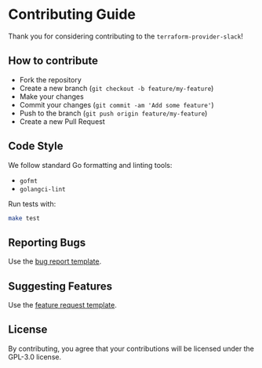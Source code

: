 # Contributing Guide

Thank you for considering contributing to the `terraform-provider-slack`!

## How to contribute

- Fork the repository
- Create a new branch (`git checkout -b feature/my-feature`)
- Make your changes
- Commit your changes (`git commit -am 'Add some feature'`)
- Push to the branch (`git push origin feature/my-feature`)
- Create a new Pull Request

## Code Style

We follow standard Go formatting and linting tools:
- `gofmt`
- `golangci-lint`

Run tests with:
```bash
make test
```

## Reporting Bugs

Use the [bug report template](.github/ISSUE_TEMPLATE/bug_report.md).

## Suggesting Features

Use the [feature request template](.github/ISSUE_TEMPLATE/feature_request.md).

## License

By contributing, you agree that your contributions will be licensed under the GPL-3.0 license.
